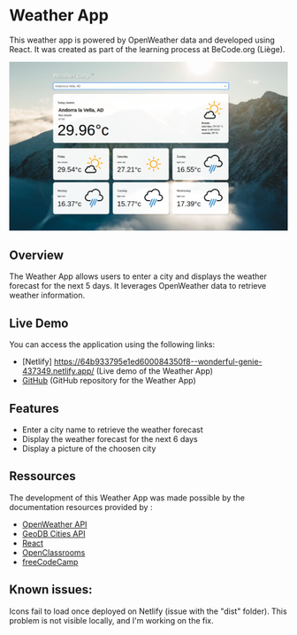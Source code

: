 # Weather App

This weather app is powered by OpenWeather data and developed using React. It was created as part of the learning process at BeCode.org (Liège).


![preview](preview.png)

## Overview

The Weather App allows users to enter a city and displays the weather forecast for the next 5 days. It leverages OpenWeather data to retrieve weather information.

## Live Demo

You can access the application using the following links:

- [Netlify] https://64b933795e1ed600084350f8--wonderful-genie-437349.netlify.app/ (Live demo of the Weather App)
- [GitHub](#) (GitHub repository for the Weather App)

## Features

- Enter a city name to retrieve the weather forecast
- Display the weather forecast for the next 6 days
- Display a picture of the choosen city

## Ressources

The development of this Weather App was made possible by the documentation resources provided by :

- [OpenWeather API](https://openweathermap.org/api)
- [GeoDB Cities API](https://rapidapi.com/wirefreethought/api/geodb-cities/) 
- [React](https://reactjs.org/)
- [OpenClassrooms](https://openclassrooms.com/) 
- [freeCodeCamp](https://www.freecodecamp.org/) 

## Known issues:

Icons fail to load once deployed on Netlify (issue with the "dist" folder). This problem is not visible locally, and I'm working on the fix.